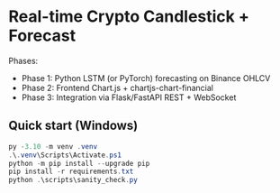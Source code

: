 # Real-time Crypto Candlestick + Forecast

Phases:
- Phase 1: Python LSTM (or PyTorch) forecasting on Binance OHLCV
- Phase 2: Frontend Chart.js + chartjs-chart-financial
- Phase 3: Integration via Flask/FastAPI REST + WebSocket

## Quick start (Windows)
```powershell
py -3.10 -m venv .venv
.\.venv\Scripts\Activate.ps1
python -m pip install --upgrade pip
pip install -r requirements.txt
python .\scripts\sanity_check.py
